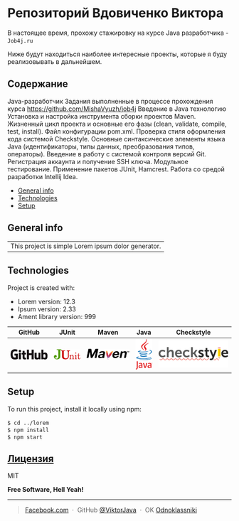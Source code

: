 # Репозиторий Вдовиченко Виктора
В настоящее время, прохожу стажировку на курсе Java разработчика - `Job4j.ru` 

Ниже будут находиться наиболее интересные проекты, которые я буду реализовывать в дальнейшем.

## Содержание
Java-разработчик
Задания выполненные в процессе прохождения курса https://github.com/MishaVyuzh/job4j
Введение в Java технологию
Установка и настройка инструмента сборки проектов Maven. Жизненный цикл проекта и основные его фазы (clean, validate, compile, test, install). Файл конфигурации pom.xml.
Проверка стиля оформления кода системой Checkstyle.
Основные синтаксические элементы языка Java (идентификаторы, типы данных, преобразования типов, операторы).
Введение в работу с системой контроля версий Git. Регистрация аккаунта и получение SSH ключа.
Модульное тестирование. Применение пакетов JUnit, Hamcrest.
Работа со средой разработки Intellij Idea.
* [General info](#general-info)
* [Technologies](#Technologies)
* [Setup](#setup)

## General info
<table>
<tr>
<td>
This project is simple Lorem ipsum dolor generator.
</td>
</tr>
</table>

	
## Technologies
Project is created with:
* Lorem version: 12.3
* Ipsum version: 2.33
* Ament library version: 999

|GitHub|JUnit |Maven |Java |Checkstyle |
|------|------|------|-----|-----|
|![Algorithm schema](./images/github.png) |![Algorithm schema](./images/junit.png)|![Algorithm schema](./images/maven.png)|  ![Algorithm schema](./images/java.png)|  ![Algorithm schema](./images/checkstyle.png)   
	
## Setup
To run this project, install it locally using npm:

```
$ cd ../lorem
$ npm install
$ npm start
```

## [Лицензия](https://github.com/ViktorJava/job4j/tree/master/LICENSE)
MIT

**Free Software, Hell Yeah!**

---

> [Facebook.com](https://www.facebook.com/viktor.vdovichenko) &nbsp;&middot;&nbsp;
> GitHub [@ViktorJava](https://github.com/ViktorJava) &nbsp;&middot;&nbsp;
> OK [Odnoklassniki](https://ok.ru/profile/571539586668)
